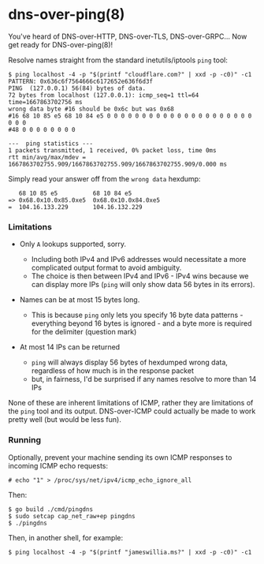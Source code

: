 # dns-over-ping(8)

You've heard of DNS-over-HTTP, DNS-over-TLS, DNS-over-GRPC... Now get ready for
DNS-over-ping(8)!

Resolve names straight from the standard inetutils/iptools `ping` tool:

```
$ ping localhost -4 -p "$(printf "cloudflare.com?" | xxd -p -c0)" -c1
PATTERN: 0x636c6f7564666c6172652e636f6d3f
PING  (127.0.0.1) 56(84) bytes of data.
72 bytes from localhost (127.0.0.1): icmp_seq=1 ttl=64 time=1667863702756 ms
wrong data byte #16 should be 0x6c but was 0x68
#16	68 10 85 e5 68 10 84 e5 0 0 0 0 0 0 0 0 0 0 0 0 0 0 0 0 0 0 0 0 0 0 0 0
#48	0 0 0 0 0 0 0 0

---  ping statistics ---
1 packets transmitted, 1 received, 0% packet loss, time 0ms
rtt min/avg/max/mdev = 1667863702755.909/1667863702755.909/1667863702755.909/0.000 ms
```

Simply read your answer off from the `wrong data` hexdump:

```
   68 10 85 e5          68 10 84 e5
=> 0x68.0x10.0x85.0xe5  0x68.0x10.0x84.0xe5 
=  104.16.133.229       104.16.132.229
```

### Limitations

* Only `A` lookups supported, sorry.
    * Including both IPv4 and IPv6 addresses would necessitate a more
      complicated output format to avoid ambiguity.
    * The choice is then between IPv4 and IPv6 - IPv4 wins because we can
      display more IPs (`ping` will only show data 56 bytes in its errors).

* Names can be at most 15 bytes long.
    * This is because `ping` only lets you specify 16 byte data patterns -
      everything beyond 16 bytes is ignored - and a byte more is required for
      the delimiter (question mark)

* At most 14 IPs can be returned
    * `ping` will always display 56 bytes of hexdumped wrong data, regardless
      of how much is in the response packet
    * but, in fairness, I'd be surprised if any names resolve to more than 14 IPs

None of these are inherent limitations of ICMP, rather they are limitations of
the `ping` tool and its output. DNS-over-ICMP could actually be made to work
pretty well (but would be less fun).

### Running

Optionally, prevent your machine sending its own ICMP responses to incoming
ICMP echo requests:

```
# echo "1" > /proc/sys/net/ipv4/icmp_echo_ignore_all
```

Then:

```
$ go build ./cmd/pingdns
$ sudo setcap cap_net_raw+ep pingdns
$ ./pingdns
```

Then, in another shell, for example:

```
$ ping localhost -4 -p "$(printf "jameswillia.ms?" | xxd -p -c0)" -c1
```
